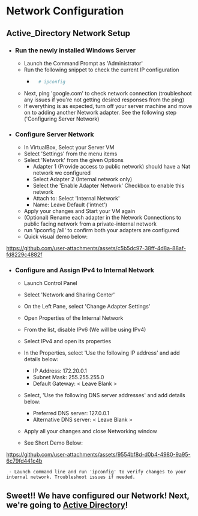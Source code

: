 # Network Configuration

## Active_Directory Network Setup

* ### Run the newly installed Windows Server
    - Launch the Command Prompt as 'Administrator'
    -  Run the following snippet to check the current IP configuration
        - ```bash
            # ipconfig
    - Next, ping 'google.com' to check network connection (troubleshoot any issues if you're not getting desired responses from the ping)
    - If everything is as expected, turn off your server machine and move on to adding another Network adapter. See the following step ('Configuring Server Network)

* ### Configure Server Network
    - In VirtualBox, Select your Server VM
    -  Select 'Settings' from the menu items
    - Select 'Network' from the given Options
        - Adapter 1 (Provide access to public network) should have a Nat network we configured
        - Select Adapter 2 (Internal network only)
        - Select the 'Enable Adapter Network' Checkbox to enable this network
        - Attach to: Select 'Internal Network'
        - Name: Leave Default ('intnet')
    - Apply your changes and Start your VM again
    - (Optional) Rename each adapter in the Network Connections to public facing network from a private-internal network
    - run 'ipconfig /all' to confirm both your adapters are configured
    - Quick visual demo below:
 




https://github.com/user-attachments/assets/c5b5dc97-38ff-4d8a-88af-fd8229c4882f




      

* ### Configure and Assign IPv4 to Internal Network
    - Launch Control Panel
    - Select 'Network and Sharing Center'
    - On the Left Pane, select 'Change Adapter Settings'
    - Open Properties of the Internal Network
    - From the list, disable IPv6 (We will be using IPv4)
    - Select IPv4 and open its properties
    - In the Properties, select 'Use the following IP address' and add details below:
        - IP Address: 172.20.0.1
        - Subnet Mask: 255.255.255.0
        - Default Gateway: < Leave Blank >

    - Select, 'Use the following DNS server addresses' and add details below:
        - Preferred DNS server: 127.0.0.1
        - Alternative DNS server: < Leave Blank >

    - Apply all your changes and close Networking window
    - See Short Demo Below:

https://github.com/user-attachments/assets/9554bf8d-d0b4-4980-9a95-6c79fd441c4b

     - Launch command line and run 'ipconfig' to verify changes to your internal network. Troubleshoot issues if needed. 

## Sweet!! We have configured our Network! Next, we're going to <a href="https://github.com/KwaneleKhumalo/active_directory/blob/master/Active_Directory/AD.md" target="_blank">Active Directory</a>!
    



